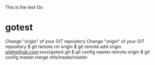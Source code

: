 This is the test Go
# gotest
Change "origin" of your GIT repository
Change "origin" of your GIT repository
$ git remote rm origin
$ git remote add origin git@github.com:xxxx/gotest.git
$ git config master.remote origin
$ git config master.merge refs/heads/master
